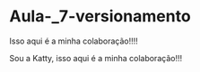 # Aula-_7-versionamento

Isso aqui é a minha colaboração!!!!

Sou a Katty, isso aqui é a minha colaboração!!!
